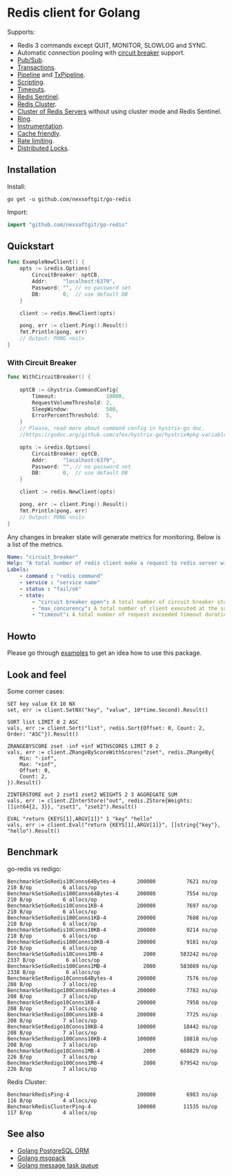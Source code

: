 # Redis client for Golang




Supports:

- Redis 3 commands except QUIT, MONITOR, SLOWLOG and SYNC.
- Automatic connection pooling with [circuit breaker](https://en.wikipedia.org/wiki/Circuit_breaker_design_pattern) support.
- [Pub/Sub](https://godoc.org/github.com/nexsoftgit/go-redis#PubSub).
- [Transactions](https://godoc.org/github.com/nexsoftgit/go-redis#Multi).
- [Pipeline](https://godoc.org/github.com/nexsoftgit/go-redis#example-Client-Pipeline) and [TxPipeline](https://godoc.org/github.com/nexsoftgit/go-redis#example-Client-TxPipeline).
- [Scripting](https://godoc.org/github.com/nexsoftgit/go-redis#Script).
- [Timeouts](https://godoc.org/github.com/nexsoftgit/go-redis#Options).
- [Redis Sentinel](https://godoc.org/github.com/nexsoftgit/go-redis#NewFailoverClient).
- [Redis Cluster](https://godoc.org/github.com/nexsoftgit/go-redis#NewClusterClient).
- [Cluster of Redis Servers](https://godoc.org/github.com/nexsoftgit/go-redis#example-NewClusterClient--ManualSetup) without using cluster mode and Redis Sentinel.
- [Ring](https://godoc.org/github.com/nexsoftgit/go-redis#NewRing).
- [Instrumentation](https://godoc.org/github.com/nexsoftgit/go-redis#ex-package--Instrumentation).
- [Cache friendly](https://github.com/go-redis/cache).
- [Rate limiting](https://github.com/go-redis/redis_rate).
- [Distributed Locks](https://github.com/bsm/redis-lock).


## Installation

Install:

```shell
go get -u github.com/nexsoftgit/go-redis
```

Import:

```go
import "github.com/nexsoftgit/go-redis"
```

## Quickstart

```go
func ExampleNewClient() {
	opts := &redis.Options{
		CircuitBreaker: optCB,
		Addr:     "localhost:6379",
		Password: "", // no password set
		DB:       0,  // use default DB
	}

	client := redis.NewClient(opts)

	pong, err := client.Ping().Result()
	fmt.Println(pong, err)
	// Output: PONG <nil>
}
```
### With Circuit Breaker
```go
func WithCircuitBreaker() {
	
	optCB := &hystrix.CommandConfig{
		Timeout:                10000,
		RequestVolumeThreshold: 2,
		SleepWindow:            500,
		ErrorPercentThreshold:  5,
	}
	// Please, read more about command config in hystrix-go doc.
	//https://godoc.org/github.com/afex/hystrix-go/hystrix#pkg-variables)

	opts := &redis.Options{
		CircuitBreaker: optCB,
		Addr:     "localhost:6379",
		Password: "", // no password set
		DB:       0,  // use default DB
	}

	client := redis.NewClient(opts)

	pong, err := client.Ping().Result()
	fmt.Println(pong, err)
	// Output: PONG <nil>
}

```
Any changes in breaker state will generate metrics for monitoring. Below is a list of the metrics.
``` yaml
Name: "circuit_breaker"
Help: "A total number of redis client make a request to redis server with circuit breaker state."
Labels: 
	- command : "redis command" 
	- service : "service name"
	- status : "fail/ok"
	- state: 
		- "circuit breaker open": A total number of circuit breaker state open. This happens due to the circuit being measured as unhealthy.
		- "max_concurency": A total number of client executed at the same time and exceeded max concurrency.
		- "timeout": A total number of request exceeded timeout duration

```
## Howto

Please go through [examples](example_test.go) to get an idea how to use this package.

## Look and feel

Some corner cases:

    SET key value EX 10 NX
    set, err := client.SetNX("key", "value", 10*time.Second).Result()

    SORT list LIMIT 0 2 ASC
    vals, err := client.Sort("list", redis.Sort{Offset: 0, Count: 2, Order: "ASC"}).Result()

    ZRANGEBYSCORE zset -inf +inf WITHSCORES LIMIT 0 2
    vals, err := client.ZRangeByScoreWithScores("zset", redis.ZRangeBy{
        Min: "-inf",
        Max: "+inf",
        Offset: 0,
        Count: 2,
    }).Result()

    ZINTERSTORE out 2 zset1 zset2 WEIGHTS 2 3 AGGREGATE SUM
    vals, err := client.ZInterStore("out", redis.ZStore{Weights: []int64{2, 3}}, "zset1", "zset2").Result()

    EVAL "return {KEYS[1],ARGV[1]}" 1 "key" "hello"
    vals, err := client.Eval("return {KEYS[1],ARGV[1]}", []string{"key"}, "hello").Result()

## Benchmark

go-redis vs redigo:

```
BenchmarkSetGoRedis10Conns64Bytes-4 	  200000	      7621 ns/op	     210 B/op	       6 allocs/op
BenchmarkSetGoRedis100Conns64Bytes-4	  200000	      7554 ns/op	     210 B/op	       6 allocs/op
BenchmarkSetGoRedis10Conns1KB-4     	  200000	      7697 ns/op	     210 B/op	       6 allocs/op
BenchmarkSetGoRedis100Conns1KB-4    	  200000	      7688 ns/op	     210 B/op	       6 allocs/op
BenchmarkSetGoRedis10Conns10KB-4    	  200000	      9214 ns/op	     210 B/op	       6 allocs/op
BenchmarkSetGoRedis100Conns10KB-4   	  200000	      9181 ns/op	     210 B/op	       6 allocs/op
BenchmarkSetGoRedis10Conns1MB-4     	    2000	    583242 ns/op	    2337 B/op	       6 allocs/op
BenchmarkSetGoRedis100Conns1MB-4    	    2000	    583089 ns/op	    2338 B/op	       6 allocs/op
BenchmarkSetRedigo10Conns64Bytes-4  	  200000	      7576 ns/op	     208 B/op	       7 allocs/op
BenchmarkSetRedigo100Conns64Bytes-4 	  200000	      7782 ns/op	     208 B/op	       7 allocs/op
BenchmarkSetRedigo10Conns1KB-4      	  200000	      7958 ns/op	     208 B/op	       7 allocs/op
BenchmarkSetRedigo100Conns1KB-4     	  200000	      7725 ns/op	     208 B/op	       7 allocs/op
BenchmarkSetRedigo10Conns10KB-4     	  100000	     18442 ns/op	     208 B/op	       7 allocs/op
BenchmarkSetRedigo100Conns10KB-4    	  100000	     18818 ns/op	     208 B/op	       7 allocs/op
BenchmarkSetRedigo10Conns1MB-4      	    2000	    668829 ns/op	     226 B/op	       7 allocs/op
BenchmarkSetRedigo100Conns1MB-4     	    2000	    679542 ns/op	     226 B/op	       7 allocs/op
```

Redis Cluster:

```
BenchmarkRedisPing-4                	  200000	      6983 ns/op	     116 B/op	       4 allocs/op
BenchmarkRedisClusterPing-4         	  100000	     11535 ns/op	     117 B/op	       4 allocs/op
```

## See also

- [Golang PostgreSQL ORM](https://github.com/go-pg/pg)
- [Golang msgpack](https://github.com/vmihailenco/msgpack)
- [Golang message task queue](https://github.com/go-msgqueue/msgqueue)
